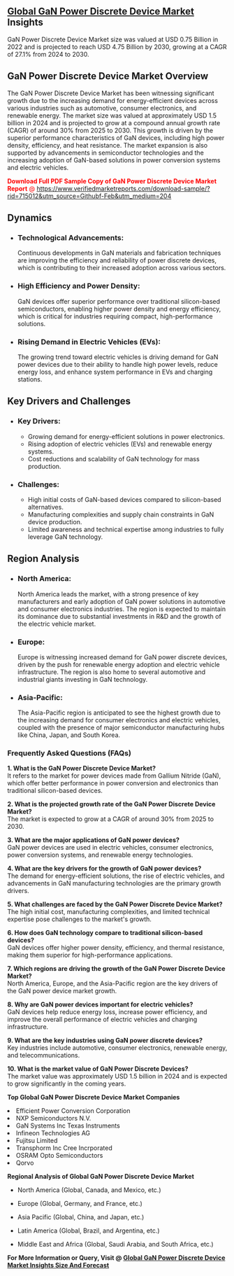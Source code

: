 <h2><a href="https://www.verifiedmarketreports.com/download-sample/?rid=715012&amp;utm_source=Githubf&amp;utm_medium=204" target="_blank">Global GaN Power Discrete Device Market</a> Insights</h2><p>GaN Power Discrete Device Market size was valued at USD 0.75 Billion in 2022 and is projected to reach USD 4.75 Billion by 2030, growing at a CAGR of 27.1% from 2024 to 2030.</p><p> <h2>GaN Power Discrete Device Market Overview</h2> <p>The GaN Power Discrete Device Market has been witnessing significant growth due to the increasing demand for energy-efficient devices across various industries such as automotive, consumer electronics, and renewable energy. The market size was valued at approximately USD 1.5 billion in 2024 and is projected to grow at a compound annual growth rate (CAGR) of around 30% from 2025 to 2030. This growth is driven by the superior performance characteristics of GaN devices, including high power density, efficiency, and heat resistance. The market expansion is also supported by advancements in semiconductor technologies and the increasing adoption of GaN-based solutions in power conversion systems and electric vehicles.</p> <p><p><span class=""><span style="color: #ff0000;"><strong>Download Full PDF Sample Copy of GaN Power Discrete Device Market Report</strong> @ </span><a href="https://www.verifiedmarketreports.com/download-sample/?rid=715012&amp;utm_source=Githubf-Feb&amp;utm_medium=204" target="_blank">https://www.verifiedmarketreports.com/download-sample/?rid=715012&amp;utm_source=Githubf-Feb&amp;utm_medium=204</a></span></p></p> <h2>Dynamics</h2> <ul> <li><h3>Technological Advancements:</h3> Continuous developments in GaN materials and fabrication techniques are improving the efficiency and reliability of power discrete devices, which is contributing to their increased adoption across various sectors.</li> <li><h3>High Efficiency and Power Density:</h3> GaN devices offer superior performance over traditional silicon-based semiconductors, enabling higher power density and energy efficiency, which is critical for industries requiring compact, high-performance solutions.</li> <li><h3>Rising Demand in Electric Vehicles (EVs):</h3> The growing trend toward electric vehicles is driving demand for GaN power devices due to their ability to handle high power levels, reduce energy loss, and enhance system performance in EVs and charging stations.</li> </ul> <h2>Key Drivers and Challenges</h2> <ul> <li><h3>Key Drivers:</h3> <ul> <li>Growing demand for energy-efficient solutions in power electronics.</li> <li>Rising adoption of electric vehicles (EVs) and renewable energy systems.</li> <li>Cost reductions and scalability of GaN technology for mass production.</li> </ul> </li> <li><h3>Challenges:</h3> <ul> <li>High initial costs of GaN-based devices compared to silicon-based alternatives.</li> <li>Manufacturing complexities and supply chain constraints in GaN device production.</li> <li>Limited awareness and technical expertise among industries to fully leverage GaN technology.</li> </ul> </li> </ul> <h2>Region Analysis</h2> <ul> <li><h3>North America:</h3> North America leads the market, with a strong presence of key manufacturers and early adoption of GaN power solutions in automotive and consumer electronics industries. The region is expected to maintain its dominance due to substantial investments in R&D and the growth of the electric vehicle market.</li> <li><h3>Europe:</h3> Europe is witnessing increased demand for GaN power discrete devices, driven by the push for renewable energy adoption and electric vehicle infrastructure. The region is also home to several automotive and industrial giants investing in GaN technology.</li> <li><h3>Asia-Pacific:</h3> The Asia-Pacific region is anticipated to see the highest growth due to the increasing demand for consumer electronics and electric vehicles, coupled with the presence of major semiconductor manufacturing hubs like China, Japan, and South Korea.</li> </ul> <h3>Frequently Asked Questions (FAQs)</h3> <p><strong>1. What is the GaN Power Discrete Device Market?</strong><br>It refers to the market for power devices made from Gallium Nitride (GaN), which offer better performance in power conversion and electronics than traditional silicon-based devices.</p> <p><strong>2. What is the projected growth rate of the GaN Power Discrete Device Market?</strong><br>The market is expected to grow at a CAGR of around 30% from 2025 to 2030.</p> <p><strong>3. What are the major applications of GaN power devices?</strong><br>GaN power devices are used in electric vehicles, consumer electronics, power conversion systems, and renewable energy technologies.</p> <p><strong>4. What are the key drivers for the growth of GaN power devices?</strong><br>The demand for energy-efficient solutions, the rise of electric vehicles, and advancements in GaN manufacturing technologies are the primary growth drivers.</p> <p><strong>5. What challenges are faced by the GaN Power Discrete Device Market?</strong><br>The high initial cost, manufacturing complexities, and limited technical expertise pose challenges to the market's growth.</p> <p><strong>6. How does GaN technology compare to traditional silicon-based devices?</strong><br>GaN devices offer higher power density, efficiency, and thermal resistance, making them superior for high-performance applications.</p> <p><strong>7. Which regions are driving the growth of the GaN Power Discrete Device Market?</strong><br>North America, Europe, and the Asia-Pacific region are the key drivers of the GaN power device market growth.</p> <p><strong>8. Why are GaN power devices important for electric vehicles?</strong><br>GaN devices help reduce energy loss, increase power efficiency, and improve the overall performance of electric vehicles and charging infrastructure.</p> <p><strong>9. What are the key industries using GaN power discrete devices?</strong><br>Key industries include automotive, consumer electronics, renewable energy, and telecommunications.</p> <p><strong>10. What is the market value of GaN Power Discrete Devices?</strong><br>The market value was approximately USD 1.5 billion in 2024 and is expected to grow significantly in the coming years.</p> </p><p><strong>Top Global GaN Power Discrete Device Market Companies</strong></p><div data-test-id=""><p><li>Efficient Power Conversion Corporation</li><li> NXP Semiconductors N.V.</li><li> GaN Systems Inc Texas Instruments</li><li> Infineon Technologies AG</li><li> Fujitsu Limited</li><li> Transphorm Inc Cree Incrporated</li><li> OSRAM Opto Semiconductors</li><li> Qorvo</li></p><div><strong>Regional Analysis of&nbsp;Global GaN Power Discrete Device Market</strong></div><ul><li dir="ltr"><p dir="ltr">North America&nbsp;(Global, Canada, and Mexico, etc.)</p></li><li dir="ltr"><p dir="ltr">Europe (Global, Germany, and France, etc.)</p></li><li dir="ltr"><p dir="ltr">Asia Pacific&nbsp;(Global, China, and Japan, etc.)</p></li><li dir="ltr"><p dir="ltr">Latin America&nbsp;(Global, Brazil, and Argentina, etc.)</p></li><li dir="ltr">Middle East and Africa&nbsp;(Global, Saudi Arabia, and South Africa, etc.)</li></ul><p><strong>For More Information or Query, Visit @&nbsp;</strong><strong><a href="https://www.verifiedmarketreports.com/product/gan-power-discrete-device-market/?utm_source=Githubf&amp;utm_medium=204" target="_blank">Global GaN Power Discrete Device Market Insights Size And Forecast</a></strong></p></div>
